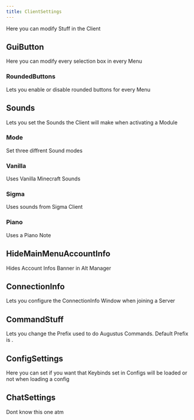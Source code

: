 ```yaml
---
title: ClientSettings
---
```

Here you can modify Stuff in the Client

## GuiButton
Here you can modify every selection box in every Menu

### RoundedButtons
Lets you enable or disable rounded buttons for every Menu

## Sounds
Lets you set the Sounds the Client will make when activating a Module

### Mode
Set three diffrent Sound modes

### Vanilla
Uses Vanilla Minecraft Sounds

### Sigma
Uses sounds from Sigma Client

### Piano
Uses a Piano Note

## HideMainMenuAccountInfo
Hides Account Infos Banner in Alt Manager

## ConnectionInfo
Lets you configure the ConnectionInfo Window when joining a Server

## CommandStuff
Lets you change the Prefix used to do Augustus Commands. Default Prefix is .

## ConfigSettings
Here you can set if you want that Keybinds set in Configs will be loaded or not when loading a config

## ChatSettings
Dont know this one atm